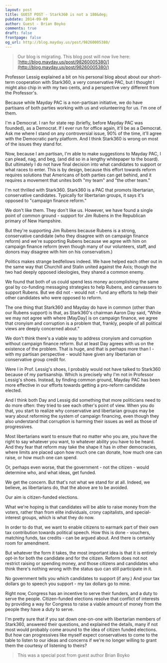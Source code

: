 ```yaml
---
layout: post
title: GUEST POST - Stark360 is not a 180&deg;
pubdate: 2014-09-09
author: Guest - Brian Boyko
comments: true
draft: false
frontpage: false
og_url: http://blog.mayday.us/post/98260005380/
---
```


> Our blog is migrating.  This blog post will now live here: [http://blog.mayday.us/post/98260005380/](http://blog.mayday.us/post/98260005380/)


Professor Lessig explained a bit on his personal blog about about our short-term cooperation with Stark360, a very conservative PAC, but I thought I might also chip in with my two cents, and a perspective very different from the Professor's.

Because while Mayday PAC is a non-partisan initiative, we do have partisans of both parties working with us and volunteering for us. I'm one of them.

I'm a Democrat. I ran for state rep (briefly, before Mayday PAC was founded), as a Democrat. If I ever run for office again, it'll be as a Democrat. Ask me where I stand on any controversial issue, 90% of the time, it'll agree with the Democratic party platform. And I think Stark360 is wrong on most of the issues they stand for.

Now, because I am partisan, I'm able to make suggestions to Mayday PAC, I can plead, nag, and beg, (and did so in a lengthy whitepaper to the board). But ultimately I do not have final decision into what candidates to support or what races to enter. This is by design, because this effort towards reform requires solutions that Americans of both parties can get behind, and it requires a movement that unites both "my team" and "the other team."

I'm not thrilled with Stark360. Stark360 is a PAC that promots libertarian, conservative candidates. Typically for libertarian groups, it says it's opposed to "campaign finance reform."

We don't like them. They don't like us. However, we have found a single point of common ground - support for Jim Rubens in the Republican primary of New Hampshire.

But they're supporting Jim Rubens because Rubens is a strong, conservative candidate (who they disagree with on campaign finance reform) and we're supporting Rubens because we agree with him on campaign finance reform (even though many of our volunteers, staff, and donors may disagree with him on his conservatism.)

Politics makes strange bedfellows indeed. We have helped each other out in the same way that Churchill and Stalin united against the Axis; though the two had deeply opposed ideologies, they shared a common enemy.

We found that both of us could spend less money accomplishing the same goal by co-funding messaging strategies to help Rubens, and canvassers to support Rubens. But we did not - would not - fund any efforts to help their other candidates who were opposed to reform.

The one thing that Stark360 and Mayday do have in common (other than our Rubens support) is that, as Stark360's chairman Aaron Day said, “While we may not agree with where [MayDay] is on campaign finance, we agree that cronyism and corruption is a problem that, frankly, people of all political views are deeply concerned about.”

We don't think there's a viable way to address cronyism and corruption without campaign finance reform. But at least Day agrees with us on the existence of the problem. That is huge, and that is perhaps more than I - with my partisan perspective - would have given any libertarian or conservative group credit for.

Were I in Prof. Lessig's shoes, I probably would not have talked to Stark360 because of my partisanship. Which is precisely why I'm not in Professor Lessig's shoes. Instead, by finding common ground, Mayday PAC has been more effective in our efforts towards getting a pro-reform candidate elected.

And I think both Day and Lessig did something that more politicians need to do more often: they tried to see each other's point of view. When you do that, you start to realize why conservative and libertarian groups may be wary about reforming the system of campaign financing, even though they also understand that corruption is harming their issues as well as those of progressives.

Most libertarians want to ensure that no matter who you are, you have the right to say whatever you want, to whatever ability you have to be heard. And they fear that reform may take the shape it has in other democracies, where limits are placed upon how much one can donate, how much one can raise, or how much one can spend.

Or, perhaps even worse, that the government - not the citizen - would determine who, and what ideas, get funded.

We get the concern. But that's not what we stand for at all. Indeed, we believe, as libertarians do, that the above are to be avoided.

Our aim is citizen-funded elections.

What we're hoping is that candidates will be able to raise money from the voters, rather than from elite individuals, crony capitalists, and special-interest groups, which is what they do now.

In order to do that, we want to enable citizens to earmark part of their own tax contribution towards political speech. How this is done - vouchers, matching funds, tax credits - can be argued about. And there is certainly room for amendment.

But whatever the form it takes, the most important idea is that it is entirely opt-in for both the candidate and for the citizen. Reform does not not restrict raising or spending money, and those citizens and candidates who think there's nothing wrong with the status quo can still participate in it.

No government tells you which candidates to support (if any.) And your tax dollars go to speech you support - my tax dollars go to mine.

Right now, Congress has an incentive to serve their funders, and a duty to serve the people. Citizen-funded elections resolve that conflict of interests by providing a way for Congress to raise a viable amount of money from the people they have a duty to serve.

I'm pretty sure that if you sat down one-on-one with libertarian members of Stark360, answered their questions, and explained the details, many if not most would probably come around to the idea of citizen funded elections. But how can progressives like myself expect conservatives to come to the table to listen to our ideas and concerns if we're no longer willing to grant them the courtesy of listening to theirs?



> This was a special post from guest author Brian Boyko